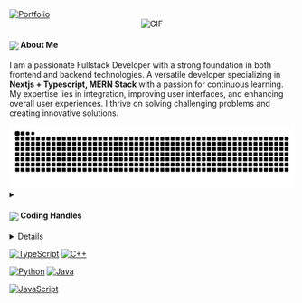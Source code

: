 

  <a class="display:flex;align-items:center;justify-content:center;" href="https://[your-portfolio-link]">
    <img src="https://img.shields.io/badge/Portfolio-543DE0?style=for-the-badge&logo=About.me&logoColor=white" alt="Portfolio" style="height:22px;">
  </a>
<div align="center">
 <img alt="GIF" src="https://media4.giphy.com/media/11KzOet1ElBDz2/giphy.gif?cid=6c09b952ufa3xxbbm0mpuadm2zaik3wjp4m9luz2ly0lyz8d&ep=v1_internal_gif_by_id&rid=giphy.gif&ct=g" />
</div>
  <summary><h4> <img align="center" src="https://user-images.githubusercontent.com/74038190/216122041-518ac897-8d92-4c6b-9b3f-ca01dcaf38ee.png" width="29"/>  About Me</h4></summary>

I am a passionate Fullstack Developer with a strong foundation in both frontend and backend technologies. A versatile developer specializing in **Nextjs + Typescript, MERN Stack** with a passion for continuous learning. My expertise lies in integration, improving user interfaces, and enhancing overall user experiences. I thrive on solving challenging problems and creating innovative solutions.

<picture>
  <source media="(prefers-color-scheme: dark)" srcset="https://raw.githubusercontent.com/0xprasanth/0xprasanth/refs/heads/output/github-contribution-grid-snake-dark.svg">
  <source media="(prefers-color-scheme: light)" srcset="https://raw.githubusercontent.com/0xprasanth/0xprasanth/refs/heads/output/github-contribution-grid-snake.svg">
  <img alt="github contribution grid snake animation" src="https://raw.githubusercontent.com/0xprasanth/0xprasanth/refs/heads/output/github-contribution-grid-snake.svg">
</picture>




<details>
  <summary><h4> <img align="center" src="https://user-images.githubusercontent.com/74038190/216122041-518ac897-8d92-4c6b-9b3f-ca01dcaf38ee.png" width="29"/> Coding Handles</h4></summary>


</details>

<details>

[![Firefox](https://img.shields.io/badge/Firefox-FF7139?style=for-the-badge&logo=Firefox&logoColor=white)](https://img.shields.io/badge/Firefox-FF7139?style=for-the-badge&logo=Firefox&logoColor=white)
[![MongoDB](https://img.shields.io/badge/MongoDB-%234ea94b.svg?style=for-the-badge&logo=mongodb&logoColor=white)](https://img.shields.io/badge/MongoDB-%234ea94b.svg?style=for-the-badge&logo=mongodb&logoColor=white)
[![Postgres](https://img.shields.io/badge/postgres-%23316192.svg?style=for-the-badge&logo=postgresql&logoColor=white)](https://img.shields.io/badge/postgres-%23316192.svg?style=for-the-badge&logo=postgresql&logoColor=white)
[![Next JS](https://img.shields.io/badge/Next-black?style=for-the-badge&logo=next.js&logoColor=white)](https://img.shields.io/badge/Next-black?style=for-the-badge&logo=next.js&logoColor=white)
[![Node.js](https://img.shields.io/badge/node.js-6DA55F?style=for-the-badge&logo=node.js&logoColor=white)](https://img.shields.io/badge/node.js-6DA55F?style=for-the-badge&logo=node.js&logoColor=white)
[![React](https://img.shields.io/badge/react-%2320232a.svg?style=for-the-badge&logo=react&logoColor=%2361DAFB)](https://img.shields.io/badge/react-%2320232a.svg?style=for-the-badge&logo=react&logoColor=%2361DAFB)
[![Spring](https://img.shields.io/badge/spring-%236DB33F.svg?style=for-the-badge&logo=spring&logoColor=white)](https://img.shields.io/badge/spring-%236DB33F.svg?style=for-the-badge&logo=spring&logoColor=white)
[![Yarn](https://img.shields.io/badge/yarn-%232C8EBB.svg?style=for-the-badge&logo=yarn&logoColor=white)](https://img.shields.io/badge/yarn-%232C8EBB.svg?style=for-the-badge&logo=yarn&logoColor=white)
[![Visual Studio Code](https://img.shields.io/badge/Visual%20Studio%20Code-0078d7.svg?style=for-the-badge&logo=visual-studio-code&logoColor=white)](https://img.shields.io/badge/Visual%20Studio%20Code-0078d7.svg?style=for-the-badge&logo=visual-studio-code&logoColor=white)
[![Vim](https://img.shields.io/badge/VIM-%2311AB00.svg?style=for-the-badge&logo=vim&logoColor=white)](https://img.shields.io/badge/VIM-%2311AB00.svg?style=for-the-badge&logo=vim&logoColor=white)
</details>

<summary>
  </summary>

[![TypeScript](https://img.shields.io/badge/typescript-%23007ACC.svg?style=for-the-badge&logo=typescript&logoColor=white)](https://img.shields.io/badge/typescript-%23007ACC.svg?style=for-the-badge&logo=typescript&logoColor=white)
[![C++](https://img.shields.io/badge/c++-%2300599C.svg?style=for-the-badge&logo=c%2B%2B&logoColor=white)](https://img.shields.io/badge/c++-%2300599C.svg?style=for-the-badge&logo=c%2B%2B&logoColor=white)

[![Python](https://img.shields.io/badge/python-3670A0?style=for-the-badge&logo=python&logoColor=ffdd54)](https://img.shields.io/badge/python-3670A0?style=for-the-badge&logo=python&logoColor=ffdd54)
[![Java](https://img.shields.io/badge/java-%23ED8B00.svg?style=for-the-badge&logo=openjdk&logoColor=white)](https://img.shields.io/badge/java-%23ED8B00.svg?style=for-the-badge&logo=openjdk&logoColor=white)

[![JavaScript](https://img.shields.io/badge/javascript-%23323330.svg?style=for-the-badge&logo=javascript&logoColor=%23F7DF1E)](https://img.shields.io/badge/javascript-%23323330.svg?style=for-the-badge&logo=javascript&logoColor=%23F7DF1E)



<summary>
  <h2 >
<!--     <img src="https://github.com/0xprasanth/0xprasanth/blob/main/icons/stats.gif" width="32" /> Stats -->
  </h2>
</summary>

<div align="left" style="padding:20px; margin-bottom:20px;">
  <!-- GitHub Stats -->
<!--   <img src="https://github-readme-stats.vercel.app/api?username=0xprasanth&theme=tokyonight&hide_border=false&include_all_commits=true&count_private=false&layout=compact" alt="GitHub Stats" style="padding:10px;" /> -->

  <!-- Top Languages -->
 

  <!-- GitHub Streak -->
  
  <!--   <img src="https://github-readme-streak-stats.herokuapp.com/?user=0xprasanth&theme=tokyonight&hide_border=false" alt="GitHub Streak" style="padding:10px;" />
  <!-- GitHub graph -->
  <!--   <img src="https://github-readme-activity-graph.vercel.app/graph?username=0xprasanth&theme=tokyo-night" alt="GitHub graph" style="padding:10px;" />
</div>


  <img src="https://komarev.com/ghpvc/?username=0xprasanth&color=dc143c&style=for-the-badge" alt="Profile Views" style="height:21px;">
